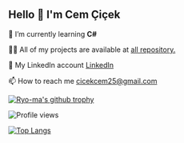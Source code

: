    ## Hello 👋 I'm Cem Çiçek <br>

<!--
**Cemcicek/Cemcicek** is a ✨ _special_ ✨ repository because its `README.md` (this file) appears on your GitHub profile.

Here are some ideas to get you started:
-->
 🌱 I’m currently learning <b>C#</b>
 
 <!-- 🔭 I’m currently working on [ReCapProject](https://github.com/Cemcicek/ReCapProject) -->

 👨‍💻 All of my projects are available at [all repository.](https://github.com/Cemcicek?tab=repositories)
 
 🔗 My LinkedIn account [LinkedIn](https://www.linkedin.com/in/cem-%C3%A7i%C3%A7ek-11a7a0197/)
 
 📫 How to reach me cicekcem25@gmail.com<br>
 
 <!--
 👯 I’m looking to collaborate on ...
 🤔 I’m looking for help with ...
 💬 Ask me about ...
 📫 How to reach me: ...
 😄 Pronouns: ...
 ⚡ Fun fact: ...


 
[![LinkedIn Badge](https://img.shields.io/badge/-LinkedIn-000?style=quare&labelColor=000&logo=LinkedIn&logoColor=white&link=link)](www.linkedin.com/in/cem-%C3%A7i%C3%A7ek-11a7a0197/)
[![GitHub watchers](https://img.shields.io/github/watchers/Naereen/StrapDown.js.svg?style=social&label=Watch&maxAge=2592000)](https://GitHub.com/Cemcicek/StrapDown.js/watchers/)


[![Github Badge](https://img.shields.io/badge/-Github-000?style=quare&labelColor=000&logo=Github&logoColor=white&link=link)](https://github.com/Cemcicek) <br><br>
-->


 <!-- [![Anurag's github stats](https://github-readme-stats.vercel.app/api?username=Cemcicek&theme=blue-green)](https://github.com/Cemcicek)<br> -->
[![Ryo-ma's github trophy](https://github-profile-trophy.vercel.app/?username=Cemcicek&row=1)](https://github.com/Cemcicek)<br>

![Profile views](https://gpvc.arturio.dev/Cemcicek)<br>
 <!-- ![Profile views](https://komarev.com/ghpvc/?username=CemCicek&color=dc143c) -->



[![Top Langs](https://github-readme-stats.vercel.app/api/top-langs/?username=Cemcicek&layout=compact)](https://github.com/Cemcicek)



